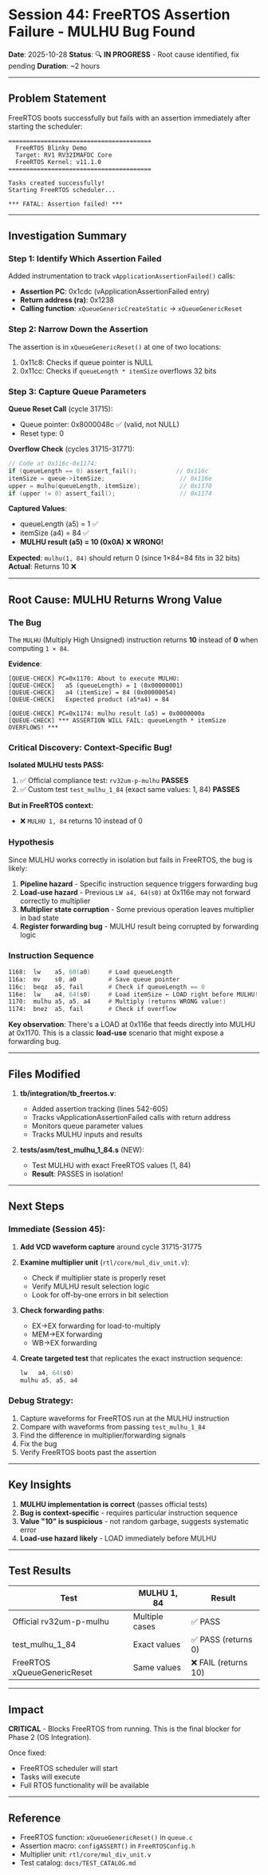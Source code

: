 # Session 44: FreeRTOS Assertion Failure - MULHU Bug Found

**Date**: 2025-10-28
**Status**: 🔍 **IN PROGRESS** - Root cause identified, fix pending
**Duration**: ~2 hours

---

## Problem Statement

FreeRTOS boots successfully but fails with an assertion immediately after starting the scheduler:

```
========================================
  FreeRTOS Blinky Demo
  Target: RV1 RV32IMAFDC Core
  FreeRTOS Kernel: v11.1.0
========================================

Tasks created successfully!
Starting FreeRTOS scheduler...

*** FATAL: Assertion failed! ***
```

---

## Investigation Summary

### Step 1: Identify Which Assertion Failed

Added instrumentation to track `vApplicationAssertionFailed()` calls:
- **Assertion PC**: 0x1cdc (vApplicationAssertionFailed entry)
- **Return address (ra)**: 0x1238
- **Calling function**: `xQueueGenericCreateStatic` → `xQueueGenericReset`

### Step 2: Narrow Down the Assertion

The assertion is in `xQueueGenericReset()` at one of two locations:
1. 0x11c8: Checks if queue pointer is NULL
2. 0x11cc: Checks if `queueLength * itemSize` overflows 32 bits

### Step 3: Capture Queue Parameters

**Queue Reset Call** (cycle 31715):
- Queue pointer: 0x8000048c ✅ (valid, not NULL)
- Reset type: 0

**Overflow Check** (cycles 31715-31771):
```c
// Code at 0x116c-0x1174:
if (queueLength == 0) assert_fail();           // 0x116c
itemSize = queue->itemSize;                     // 0x116e
upper = mulhu(queueLength, itemSize);           // 0x1170
if (upper != 0) assert_fail();                  // 0x1174
```

**Captured Values**:
- queueLength (a5) = 1 ✅
- itemSize (a4) = 84 ✅
- **MULHU result (a5) = 10 (0x0A)** ❌ **WRONG!**

**Expected**: `mulhu(1, 84)` should return 0 (since 1×84=84 fits in 32 bits)
**Actual**: Returns 10 ❌

---

## Root Cause: MULHU Returns Wrong Value

### The Bug

The `MULHU` (Multiply High Unsigned) instruction returns **10** instead of **0** when computing `1 × 84`.

**Evidence**:
```
[QUEUE-CHECK] PC=0x1170: About to execute MULHU:
[QUEUE-CHECK]   a5 (queueLength) = 1 (0x00000001)
[QUEUE-CHECK]   a4 (itemSize) = 84 (0x00000054)
[QUEUE-CHECK]   Expected product (a5*a4) = 84

[QUEUE-CHECK] PC=0x1174: mulhu result (a5) = 0x0000000a
[QUEUE-CHECK] *** ASSERTION WILL FAIL: queueLength * itemSize OVERFLOWS! ***
```

### Critical Discovery: Context-Specific Bug!

**Isolated MULHU tests PASS:**
1. ✅ Official compliance test: `rv32um-p-mulhu` **PASSES**
2. ✅ Custom test `test_mulhu_1_84` (exact same values: 1, 84) **PASSES**

**But in FreeRTOS context:**
- ❌ `MULHU 1, 84` returns 10 instead of 0

### Hypothesis

Since MULHU works correctly in isolation but fails in FreeRTOS, the bug is likely:

1. **Pipeline hazard** - Specific instruction sequence triggers forwarding bug
2. **Load-use hazard** - Previous `LW a4, 64(s0)` at 0x116e may not forward correctly to multiplier
3. **Multiplier state corruption** - Some previous operation leaves multiplier in bad state
4. **Register forwarding bug** - MULHU result being corrupted by forwarding logic

### Instruction Sequence

```asm
1168:  lw    a5, 60(a0)     # Load queueLength
116a:  mv    s0, a0         # Save queue pointer
116c:  beqz  a5, fail       # Check if queueLength == 0
116e:  lw    a4, 64(s0)     # Load itemSize ← LOAD right before MULHU!
1170:  mulhu a5, a5, a4     # Multiply (returns WRONG value!)
1174:  bnez  a5, fail       # Check if overflow
```

**Key observation**: There's a LOAD at 0x116e that feeds directly into MULHU at 0x1170. This is a classic **load-use** scenario that might expose a forwarding bug.

---

## Files Modified

1. **tb/integration/tb_freertos.v**:
   - Added assertion tracking (lines 542-605)
   - Tracks vApplicationAssertionFailed calls with return address
   - Monitors queue parameter values
   - Tracks MULHU inputs and results

2. **tests/asm/test_mulhu_1_84.s** (NEW):
   - Test MULHU with exact FreeRTOS values (1, 84)
   - **Result**: PASSES in isolation!

---

## Next Steps

### Immediate (Session 45):
1. **Add VCD waveform capture** around cycle 31715-31775
2. **Examine multiplier unit** (`rtl/core/mul_div_unit.v`):
   - Check if multiplier state is properly reset
   - Verify MULHU result selection logic
   - Look for off-by-one errors in bit selection

3. **Check forwarding paths**:
   - EX→EX forwarding for load-to-multiply
   - MEM→EX forwarding
   - WB→EX forwarding

4. **Create targeted test** that replicates the exact instruction sequence:
   ```asm
   lw   a4, 64(s0)
   mulhu a5, a5, a4
   ```

### Debug Strategy:
1. Capture waveforms for FreeRTOS run at the MULHU instruction
2. Compare with waveforms from passing `test_mulhu_1_84`
3. Find the difference in multiplier/forwarding signals
4. Fix the bug
5. Verify FreeRTOS boots past the assertion

---

## Key Insights

1. **MULHU implementation is correct** (passes official tests)
2. **Bug is context-specific** - requires particular instruction sequence
3. **Value "10" is suspicious** - not random garbage, suggests systematic error
4. **Load-use hazard likely** - LOAD immediately before MULHU

---

## Test Results

| Test | MULHU 1, 84 | Result |
|------|-------------|--------|
| Official rv32um-p-mulhu | Multiple cases | ✅ PASS |
| test_mulhu_1_84 | Exact values | ✅ PASS (returns 0) |
| FreeRTOS xQueueGenericReset | Same values | ❌ FAIL (returns 10) |

---

## Impact

**CRITICAL** - Blocks FreeRTOS from running. This is the final blocker for Phase 2 (OS Integration).

Once fixed:
- FreeRTOS scheduler will start
- Tasks will execute
- Full RTOS functionality will be available

---

## Reference

- FreeRTOS function: `xQueueGenericReset()` in `queue.c`
- Assertion macro: `configASSERT()` in `FreeRTOSConfig.h`
- Multiplier unit: `rtl/core/mul_div_unit.v`
- Test catalog: `docs/TEST_CATALOG.md`
